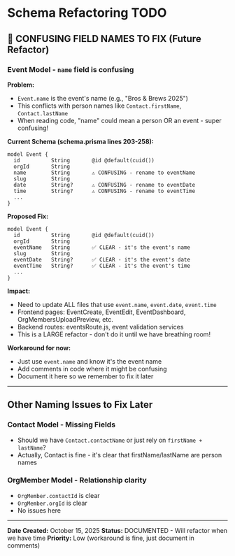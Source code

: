 # Schema Refactoring TODO

## 🚨 CONFUSING FIELD NAMES TO FIX (Future Refactor)

### Event Model - `name` field is confusing

**Problem:**
- `Event.name` is the event's name (e.g., "Bros & Brews 2025")
- This conflicts with person names like `Contact.firstName`, `Contact.lastName`
- When reading code, "name" could mean a person OR an event - super confusing!

**Current Schema (schema.prisma lines 203-258):**
```prisma
model Event {
  id          String       @id @default(cuid())
  orgId       String
  name        String       ⚠️ CONFUSING - rename to eventName
  slug        String
  date        String?      ⚠️ CONFUSING - rename to eventDate
  time        String?      ⚠️ CONFUSING - rename to eventTime
  ...
}
```

**Proposed Fix:**
```prisma
model Event {
  id          String       @id @default(cuid())
  orgId       String
  eventName   String       ✅ CLEAR - it's the event's name
  slug        String
  eventDate   String?      ✅ CLEAR - it's the event's date
  eventTime   String?      ✅ CLEAR - it's the event's time
  ...
}
```

**Impact:**
- Need to update ALL files that use `event.name`, `event.date`, `event.time`
- Frontend pages: EventCreate, EventEdit, EventDashboard, OrgMembersUploadPreview, etc.
- Backend routes: eventsRoute.js, event validation services
- This is a LARGE refactor - don't do it until we have breathing room!

**Workaround for now:**
- Just use `event.name` and know it's the event name
- Add comments in code where it might be confusing
- Document it here so we remember to fix it later

---

## Other Naming Issues to Fix Later

### Contact Model - Missing Fields
- Should we have `Contact.contactName` or just rely on `firstName + lastName`?
- Actually, Contact is fine - it's clear that firstName/lastName are person names

### OrgMember Model - Relationship clarity
- `OrgMember.contactId` is clear
- `OrgMember.orgId` is clear
- No issues here

---

**Date Created:** October 15, 2025
**Status:** DOCUMENTED - Will refactor when we have time
**Priority:** Low (workaround is fine, just document in comments)

